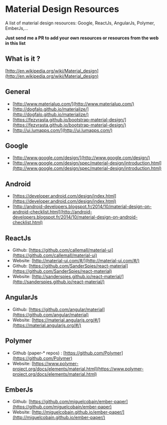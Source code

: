 # Material Design Resources

A list of material design resources: Google, ReactJs, AngularJs, Polymer, EmberJs,...

**Just send me a PR to add your own resources or resources from the web in this list**

## What is it ?

[http://en.wikipedia.org/wiki/Material_design](http://en.wikipedia.org/wiki/Material_design)

## General

* [http://www.materialup.com/](http://www.materialup.com/)
* [http://dogfalo.github.io/materialize/](http://dogfalo.github.io/materialize/)
* [https://fezvrasta.github.io/bootstrap-material-design/](https://fezvrasta.github.io/bootstrap-material-design/)
* [http://ui.lumapps.com/](http://ui.lumapps.com/)

## Google

* [http://www.google.com/design/](http://www.google.com/design/)
* [http://www.google.com/design/spec/material-design/introduction.html](http://www.google.com/design/spec/material-design/introduction.html)

## Android

* [https://developer.android.com/design/index.html](https://developer.android.com/design/index.html)
* [http://android-developers.blogspot.fr/2014/10/material-design-on-android-checklist.html](http://android-developers.blogspot.fr/2014/10/material-design-on-android-checklist.html)

## ReactJs

* Github: [https://github.com/callemall/material-ui](https://github.com/callemall/material-ui)
* Website: [http://material-ui.com/#/](http://material-ui.com/#/)
* Github: [https://github.com/SanderSpies/react-material](https://github.com/SanderSpies/react-material)
* Website: [http://sanderspies.github.io/react-material/](http://sanderspies.github.io/react-material/)

## AngularJs

* Github: [https://github.com/angular/material](https://github.com/angular/material)
* Website: [https://material.angularjs.org/#/](https://material.angularjs.org/#/)

## Polymer

* Github (paper-* repos) : [https://github.com/Polymer](https://github.com/Polymer)
* Website: [https://www.polymer-project.org/docs/elements/material.html](https://www.polymer-project.org/docs/elements/material.html)

## EmberJs

* Github: [https://github.com/miguelcobain/ember-paper](https://github.com/miguelcobain/ember-paper)
* Website: [http://miguelcobain.github.io/ember-paper/](http://miguelcobain.github.io/ember-paper/)


